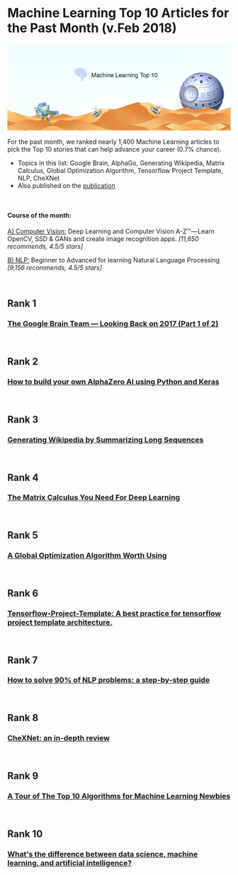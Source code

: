 # Machine Learning Top 10 Articles for the Past Month (v.Feb 2018)

<img src="feb-machine-learning.png" width="800" alt="Mybridge"></a>

For the past month, we ranked nearly 1,400 Machine Learning articles to pick the Top 10 stories that can help advance your career (0.7% chance).
 
* Topics in this list: Google Brain, AlphaGo, Generating Wikipedia, Matrix Calculus, Global Optimization Algorithm, Tensorflow Project Template, NLP, CheXNet
* Also published on the [publication](https://medium.mybridge.co/javascript-top-10-articles-for-the-past-month-v-feb-2018-cb8a4949494f)

<br>

#### Course of the month:
[A) Computer Vision:](http://bit.ly/2naZ4vg) Deep Learning and Computer Vision A-Z™ — Learn OpenCV, SSD & GANs and create image recognition apps. _[11,650 recommends, 4.5/5 stars]_

[B) NLP:](http://bit.ly/2E3RHNo) Beginner to Advanced for learning Natural Language Processing _[9,156 recommends, 4.5/5 stars]_

<br>

## Rank 1
### [The Google Brain Team — Looking Back on 2017 (Part 1 of 2)](https://research.googleblog.com/2018/01/the-google-brain-team-looking-back-on.html?utm_source=mybridge&utm_medium=email&utm_campaign=read_more)

<br>

## Rank 2
### [How to build your own AlphaZero AI using Python and Keras](https://medium.com/applied-data-science/how-to-build-your-own-alphazero-ai-using-python-and-keras-7f664945c188?utm_source=mybridge&utm_medium=email&utm_campaign=read_more)

<br>

## Rank 3
### [Generating Wikipedia by Summarizing Long Sequences](https://arxiv.org/abs/1801.10198?utm_source=mybridge&utm_medium=email&utm_campaign=read_more)

<br>

## Rank 4
### [The Matrix Calculus You Need For Deep Learning](http://parrt.cs.usfca.edu/doc/matrix-calculus/index.html?utm_source=mybridge&utm_medium=email&utm_campaign=read_more)

<br>

## Rank 5
### [A Global Optimization Algorithm Worth Using](http://blog.dlib.net/2017/12/a-global-optimization-algorithm-worth.html?utm_source=mybridge&utm_medium=email&utm_campaign=read_more)

<br>

## Rank 6
### [Tensorflow-Project-Template: A best practice for tensorflow project template architecture.](https://github.com/Mrgemy95/Tensorflow-Project-Template?utm_source=mybridge&utm_medium=email&utm_campaign=read_more)

<br>

## Rank 7
### [How to solve 90% of NLP problems: a step-by-step guide](https://blog.insightdatascience.com/how-to-solve-90-of-nlp-problems-a-step-by-step-guide-fda605278e4e?utm_source=mybridge&utm_medium=email&utm_campaign=read_more)

<br>

## Rank 8
### [CheXNet: an in-depth review](https://lukeoakdenrayner.wordpress.com/2018/01/24/chexnet-an-in-depth-review?utm_source=mybridge&utm_medium=email&utm_campaign=read_more)

<br>

## Rank 9
### [A Tour of The Top 10 Algorithms for Machine Learning Newbies](https://towardsdatascience.com/a-tour-of-the-top-10-algorithms-for-machine-learning-newbies-dde4edffae11?utm_source=mybridge&utm_medium=email&utm_campaign=read_more)

<br>

## Rank 10
### [What's the difference between data science, machine learning, and artificial intelligence?](http://varianceexplained.org/r/ds-ml-ai?utm_source=mybridge&utm_medium=email&utm_campaign=read_more)
